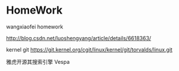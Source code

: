# HomeWork
wangxiaofei homework

http://blog.csdn.net/luoshengyang/article/details/6618363/

kernel git
https://git.kernel.org/cgit/linux/kernel/git/torvalds/linux.git


雅虎开源其搜索引擎 Vespa
